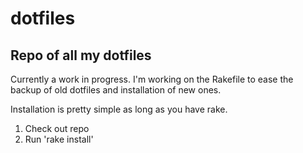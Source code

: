 # dotfiles

## Repo of all my dotfiles

Currently a work in progress. I'm working on the Rakefile to ease the backup of old dotfiles and installation of new ones.

Installation is pretty simple as long as you have rake.

1) Check out repo
2) Run 'rake install'
